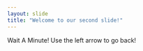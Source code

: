 ```yaml
---
layout: slide
title: "Welcome to our second slide!"
---
```

Wait A Minute!
Use the left arrow to go back!
